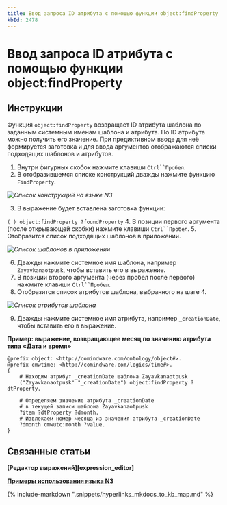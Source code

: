 ```yaml
---
title: Ввод запроса ID атрибута с помощью функции object:findProperty
kbId: 2478
---
```


# Ввод запроса ID атрибута с помощью функции object:findProperty

## Инструкции

Функция `object:findProperty` возвращает ID атрибута шаблона по заданным системным именам шаблона и атрибута. По ID атрибута можно получить его значение. При предиктивном вводе для неё формируется заготовка и для ввода аргументов отображаются списки подходящих шаблонов и атрибутов.

1. Внутри фигурных скобок нажмите клавиши `Ctrl``Пробел`.
2. В отобразившемся списке конструкций дважды нажмите функцию `FindProperty`.

_![Список конструкций на языке N3](https://kb.comindware.ru/assets/n3_editor_findproperty_autocomplete.png)_

3. В выражение будет вставлена заготовка функции:

`( ) object:findProperty ?foundProperty`
4. В позиции первого аргумента (после открывающей скобки) нажмите клавиши `Ctrl``Пробел`.
5. Отобразится список подходящих шаблонов в приложении.

_![Список шаблонов в приложении](https://kb.comindware.ru/assets/n3_editor_findproperty_argument1_autocomplete.png)_

6. Дважды нажмите системное имя шаблона, например `Zayavkanaotpusk`, чтобы вставить его в выражение.
7. В позиции второго аргумента (через пробел после первого) нажмите клавиши `Ctrl``Пробел`.
8. Отобразится список атрибутов шаблона, выбранного на шаге 4.

_![Список атрибутов шаблона](https://kb.comindware.ru/assets/n3_editor_findproperty_argument2_autocomplete.png)_

9. Дважды нажмите системное имя атрибута, например `_creationDate`, чтобы вставить его в выражение.

**Пример: выражение, возвращающее месяц по значению атрибута типа «Дата и время»**

```
@prefix object: <http://comindware.com/ontology/object#>.   
@prefix cmwtime: <http://comindware.com/logics/time#>.  
{  
    # Находим атрибут _creationDate шаблона Zayavkanaotpusk  
    ("Zayavkanaotpusk" "_creationDate") object:findProperty ?dtProperty.  
  
    # Определяем значение атрибута _creationDate   
    # в текущей записи шаблона Zayavkanaotpusk  
    ?item ?dtProperty ?dmonth.  
    # Извлекаем номер месяца из значения атрибута _creationDate  
    ?dmonth cmwutc:month ?value.        
}
```

## Связанные статьи

**[Редактор выражений][expression_editor]**

**[Примеры использования языка N3](https://kb.comindware.ru/category.php?id=408)**

{% include-markdown ".snippets/hyperlinks_mkdocs_to_kb_map.md" %}

